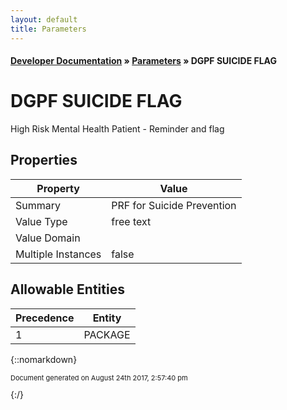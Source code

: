 ```yaml
---
layout: default
title: Parameters
---
```


#### [Developer Documentation](../index) &#187; [Parameters](TableOfContents) &#187; DGPF SUICIDE FLAG<br/>
# DGPF SUICIDE FLAG

High Risk Mental Health Patient - Reminder and flag

## Properties

Property | Value
--- | ---
Summary | PRF for Suicide Prevention
Value Type | free text
Value Domain | 
Multiple Instances | false

## Allowable Entities

Precedence | Entity
--- | ---
1 | PACKAGE

{::nomarkdown} <br/><p style="font-size: 11px">Document generated on August 24th 2017, 2:57:40 pm</p>{:/}
